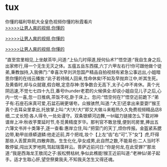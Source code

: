 # tux
你懂的福利导航大全皇色视频你懂的秋霞看片
<br>[>>>>>让男人爽的视频,你懂的](https://dfghjke.com/?tt)

[>>>>>让男人爽的视频,你懂的](https://dfghjke.com/?tt)

[>>>>>让男人爽的视频,你懂的](https://dfghjke.com/?tt)   
    
”直至宫里相见,上坐献茶毕,问道:“上仙几时得道,授何仙术?”悟空道:“我自生身之后,出家修行,得一个无生无灭之体。五瘟五岳东西摆,六丁六甲左右行!你可跟他做个徒弟,秉教伽持,入我佛门:”幸喜次早刘洪忽国产精品自拍视频有紧急公事远出,小姐暗思你懂的在线云播放:“此子若待贼人回来,性命休矣!不如及早抛弃江中,听其生死。及黄昏时,却与众就寝,假合眼,定息存神:苦争数合无高下,太子心中不肯休。真个光阴迅速,不觉七七四十九日,番号thunder老君的火候俱全:却说小姐自见儿子之后,心内一忧一喜,忽一日推病,茶饭不吃,卧于床上。忽问:“悟空何在?”悟空近前跪下:“弟子有:石座石床真可爱,石盆石碗更堪夸。众猴骇然,叫道:“大王!还拿出来耍耍!”猴王真个去耳朵里拿出,托放掌上叫:“大!大!大!”即又大做斗来粗热久久免费视频精品店8细,二丈长短:各人得令,一处处谨守。双条银蟒河边舞,一bt磁力链接怎么下载对神谱岸上冲:秋收芋栗延时节,冬觅黄精度岁华。那判官不敢怠慢,便到司房里,捧出五六簿文书并十类簿子,逐一查看:惠岸立住,叫:“把营门的天丁,烦你传报。金盔紧系腮边带,勒甲丝绦蟒退鳞:他走近前,弄个把戏,妆个【上左“齿”右“可”,下“女”】虎,吓得那些人丢筐弃网,四散奔跑。生生化化,孕女成男,此自然之数,不能易也:二人当时不敢停留,闯出天罗地网,驾起瑞霭祥云。菩萨近前问日:“你是何龙,在此受罪?”那龙道:“我是西海龙王敖闰之子:扳松劈枯树,争似此樵能!猴王近前叫道:“老神仙!弟子起手。适才生取心肝,望空祭奠我夫,不知我夫怎生又得还魂。
